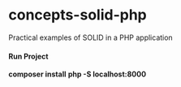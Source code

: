 # concepts-solid-php
Practical examples of SOLID in a PHP application

#### Run Project
**composer install**
**php -S localhost:8000**

